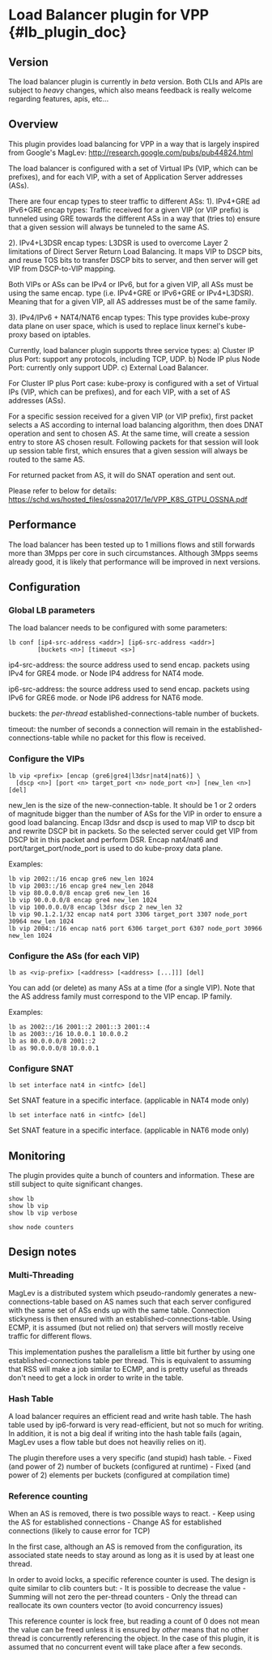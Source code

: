 # Load Balancer plugin for VPP    {#lb_plugin_doc}

## Version

The load balancer plugin is currently in *beta* version.
Both CLIs and APIs are subject to *heavy* changes,
which also means feedback is really welcome regarding features, apis, etc...

## Overview

This plugin provides load balancing for VPP in a way that is largely inspired
from Google's MagLev: http://research.google.com/pubs/pub44824.html

The load balancer is configured with a set of Virtual IPs (VIP, which can be
prefixes), and for each VIP, with a set of Application Server addresses (ASs).

There are four encap types to steer traffic to different ASs:
1). IPv4+GRE ad IPv6+GRE encap types:
Traffic received for a given VIP (or VIP prefix) is tunneled using GRE towards
the different ASs in a way that (tries to) ensure that a given session will
always be tunneled to the same AS.

2). IPv4+L3DSR encap types:
L3DSR is used to overcome Layer 2 limitations of Direct Server Return Load Balancing.
It maps VIP to DSCP bits, and reuse TOS bits to transfer DSCP bits
to server, and then server will get VIP from DSCP-to-VIP mapping.

Both VIPs or ASs can be IPv4 or IPv6, but for a given VIP, all ASs must be using
the same encap. type (i.e. IPv4+GRE or IPv6+GRE or IPv4+L3DSR).
Meaning that for a given VIP, all AS addresses must be of the same family.

3). IPv4/IPv6 + NAT4/NAT6 encap types:
This type provides kube-proxy data plane on user space,
which is used to replace linux kernel's kube-proxy based on iptables.

Currently, load balancer plugin supports three service types:
a) Cluster IP plus Port: support any protocols, including TCP, UDP.
b) Node IP plus Node Port: currently only support UDP.
c) External Load Balancer.

For Cluster IP plus Port case:
kube-proxy is configured with a set of Virtual IPs (VIP, which can be
prefixes), and for each VIP, with a set of AS addresses (ASs).

For a specific session received for a given VIP (or VIP prefix),
first packet selects a AS according to internal load balancing algorithm,
then does DNAT operation and sent to chosen AS.
At the same time, will create a session entry to store AS chosen result.
Following packets for that session will look up session table first,
which ensures that a given session will always be routed to the same AS.

For returned packet from AS, it will do SNAT operation and sent out.

Please refer to below for details:
https://schd.ws/hosted_files/ossna2017/1e/VPP_K8S_GTPU_OSSNA.pdf


## Performance

The load balancer has been tested up to 1 millions flows and still forwards more
than 3Mpps per core in such circumstances.
Although 3Mpps seems already good, it is likely that performance will be improved
in next versions.

## Configuration

### Global LB parameters

The load balancer needs to be configured with some parameters:

	lb conf [ip4-src-address <addr>] [ip6-src-address <addr>]
	        [buckets <n>] [timeout <s>]

ip4-src-address: the source address used to send encap. packets using IPv4 for GRE4 mode.
                 or Node IP4 address for NAT4 mode.

ip6-src-address: the source address used to send encap. packets using IPv6 for GRE6 mode.
                 or Node IP6 address for NAT6 mode.

buckets:         the *per-thread* established-connections-table number of buckets.

timeout:         the number of seconds a connection will remain in the
                 established-connections-table while no packet for this flow
                 is received.

### Configure the VIPs

    lb vip <prefix> [encap (gre6|gre4|l3dsr|nat4|nat6)] \
      [dscp <n>] [port <n> target_port <n> node_port <n>] [new_len <n>] [del]

new_len is the size of the new-connection-table. It should be 1 or 2 orders of
magnitude bigger than the number of ASs for the VIP in order to ensure a good
load balancing.
Encap l3dsr and dscp is used to map VIP to dscp bit and rewrite DSCP bit in packets.
So the selected server could get VIP from DSCP bit in this packet and perform DSR.
Encap nat4/nat6 and port/target_port/node_port is used to do kube-proxy data plane.

Examples:

    lb vip 2002::/16 encap gre6 new_len 1024
    lb vip 2003::/16 encap gre4 new_len 2048
    lb vip 80.0.0.0/8 encap gre6 new_len 16
    lb vip 90.0.0.0/8 encap gre4 new_len 1024
    lb vip 100.0.0.0/8 encap l3dsr dscp 2 new_len 32
    lb vip 90.1.2.1/32 encap nat4 port 3306 target_port 3307 node_port 30964 new_len 1024
    lb vip 2004::/16 encap nat6 port 6306 target_port 6307 node_port 30966 new_len 1024

### Configure the ASs (for each VIP)

    lb as <vip-prefix> [<address> [<address> [...]]] [del]

You can add (or delete) as many ASs at a time (for a single VIP).
Note that the AS address family must correspond to the VIP encap. IP family.

Examples:

    lb as 2002::/16 2001::2 2001::3 2001::4
    lb as 2003::/16 10.0.0.1 10.0.0.2
    lb as 80.0.0.0/8 2001::2
    lb as 90.0.0.0/8 10.0.0.1

### Configure SNAT

    lb set interface nat4 in <intfc> [del]

Set SNAT feature in a specific interface.
(applicable in NAT4 mode only)

    lb set interface nat6 in <intfc> [del]

Set SNAT feature in a specific interface.
(applicable in NAT6 mode only)

## Monitoring

The plugin provides quite a bunch of counters and information.
These are still subject to quite significant changes.

    show lb
    show lb vip
    show lb vip verbose

    show node counters


## Design notes

### Multi-Threading

MagLev is a distributed system which pseudo-randomly generates a
new-connections-table based on AS names such that each server configured with
the same set of ASs ends up with the same table. Connection stickyness is then
ensured with an established-connections-table. Using ECMP, it is assumed (but
not relied on) that servers will mostly receive traffic for different flows.

This implementation pushes the parallelism a little bit further by using
one established-connections table per thread. This is equivalent to assuming
that RSS will make a job similar to ECMP, and is pretty useful as threads don't
need to get a lock in order to write in the table.

### Hash Table

A load balancer requires an efficient read and write hash table. The hash table
used by ip6-forward is very read-efficient, but not so much for writing. In
addition, it is not a big deal if writing into the hash table fails (again,
MagLev uses a flow table but does not heaviliy relies on it).

The plugin therefore uses a very specific (and stupid) hash table.
	- Fixed (and power of 2) number of buckets (configured at runtime)
	- Fixed (and power of 2) elements per buckets (configured at compilation time)

### Reference counting

When an AS is removed, there is two possible ways to react.
	- Keep using the AS for established connections
	- Change AS for established connections (likely to cause error for TCP)

In the first case, although an AS is removed from the configuration, its
associated state needs to stay around as long as it is used by at least one
thread.

In order to avoid locks, a specific reference counter is used. The design is quite
similar to clib counters but:
	- It is possible to decrease the value
	- Summing will not zero the per-thread counters
	- Only the thread can reallocate its own counters vector (to avoid concurrency issues)

This reference counter is lock free, but reading a count of 0 does not mean
the value can be freed unless it is ensured by *other* means that no other thread
is concurrently referencing the object. In the case of this plugin, it is assumed
that no concurrent event will take place after a few seconds.

